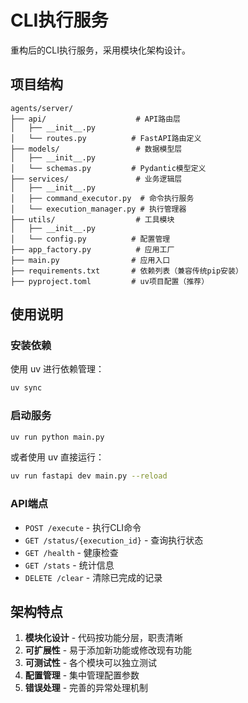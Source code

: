 # CLI执行服务

重构后的CLI执行服务，采用模块化架构设计。

## 项目结构

```
agents/server/
├── api/                    # API路由层
│   ├── __init__.py
│   └── routes.py          # FastAPI路由定义
├── models/                 # 数据模型层
│   ├── __init__.py
│   └── schemas.py         # Pydantic模型定义
├── services/               # 业务逻辑层
│   ├── __init__.py
│   ├── command_executor.py  # 命令执行服务
│   └── execution_manager.py # 执行管理器
├── utils/                  # 工具模块
│   ├── __init__.py
│   └── config.py          # 配置管理
├── app_factory.py          # 应用工厂
├── main.py                # 应用入口
├── requirements.txt       # 依赖列表（兼容传统pip安装）
├── pyproject.toml         # uv项目配置（推荐）
```

## 使用说明

### 安装依赖
使用 uv 进行依赖管理：
```bash
uv sync
```

### 启动服务
```bash
uv run python main.py
```

或者使用 uv 直接运行：
```bash
uv run fastapi dev main.py --reload
```

### API端点

- `POST /execute` - 执行CLI命令
- `GET /status/{execution_id}` - 查询执行状态
- `GET /health` - 健康检查
- `GET /stats` - 统计信息
- `DELETE /clear` - 清除已完成的记录

## 架构特点

1. **模块化设计** - 代码按功能分层，职责清晰
2. **可扩展性** - 易于添加新功能或修改现有功能
3. **可测试性** - 各个模块可以独立测试
4. **配置管理** - 集中管理配置参数
5. **错误处理** - 完善的异常处理机制